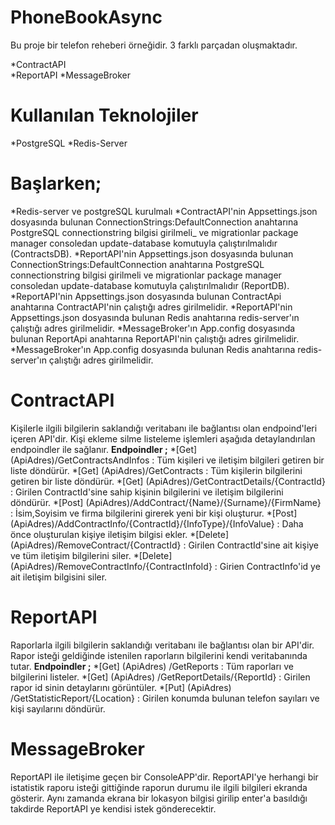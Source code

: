 # PhoneBookAsync
Bu proje bir telefon reheberi örneğidir. 3 farklı parçadan oluşmaktadır.

*ContractAPI  
*ReportAPI
*MessageBroker

# Kullanılan Teknolojiler
*PostgreSQL
*Redis-Server

# Başlarken;
*Redis-server ve postgreSQL kurulmalı 
*ContractAPI'nin Appsettings.json dosyasında bulunan ConnectionStrings:DefaultConnection anahtarına PostgreSQL connectionstring bilgisi girilmeli_
ve migrationlar package manager consoledan update-database komutuyla çalıştırılmalıdır (ContractsDB).
*ReportAPI'nin Appsettings.json dosyasında bulunan ConnectionStrings:DefaultConnection anahtarına PostgreSQL connectionstring bilgisi girilmeli
ve migrationlar package manager consoledan update-database komutuyla çalıştırılmalıdır (ReportDB).
*ReportAPI'nin Appsettings.json dosyasında bulunan ContractApi anahtarına ContractAPI'nin çalıştığı adres girilmelidir.
*ReportAPI'nin Appsettings.json dosyasında bulunan Redis anahtarına redis-server'ın çalıştığı adres girilmelidir.
*MessageBroker'ın App.config dosyasında bulunan ReportApi anahtarına ReportAPI'nin çalıştığı adres girilmelidir.
*MessageBroker'ın App.config dosyasında bulunan Redis anahtarına redis-server'ın çalıştığı adres girilmelidir.

# ContractAPI
Kişilerle ilgili bilgilerin saklandığı veritabanı ile bağlantısı olan endpoind'leri içeren API'dir. Kişi ekleme silme listeleme işlemleri aşağıda detaylandırılan
endpoindler ile sağlanır.
**Endpoindler ;**
*[Get] (ApiAdres)/GetContractsAndInfos : Tüm kişileri ve iletişim bilgileri getiren bir liste döndürür.
*[Get] (ApiAdres)/GetContracts : Tüm kişilerin bilgilerini getiren bir liste döndürür.
*[Get] (ApiAdres)/GetContractDetails/{ContractId} : Girilen ContractId'sine sahip kişinin bilgilerini ve iletişim bilgilerini döndürür.
*[Post] (ApiAdres)/AddContract/{Name}/{Surname}/{FirmName} : İsim,Soyisim ve firma bilgilerini girerek yeni bir kişi oluşturur.
*[Post] (ApiAdres)/AddContractInfo/{ContractId}/{InfoType}/{InfoValue} : Daha önce oluşturulan kişiye iletişim bilgisi ekler.
*[Delete] (ApiAdres)/RemoveContract/{ContractId} : Girilen ContractId'sine ait kişiye ve tüm iletişim bilgilerini siler.
*[Delete] (ApiAdres)/RemoveContractInfo/{ContractInfoId} : Girien ContractInfo'id ye ait iletişim bilgisini siler.

# ReportAPI 
Raporlarla ilgili bilgilerin saklandığı veritabanı ile bağlantısı olan bir API'dir. Rapor isteği geldiğinde istenilen raporların bilgilerini kendi veritabanında tutar.
**Endpoindler ;** 
*[Get] (ApiAdres) /GetReports : Tüm raporları ve bilgilerini listeler.
*[Get] (ApiAdres) /GetReportDetails/{ReportId} : Girilen rapor id sinin detaylarını görüntüler.
*[Put] (ApiAdres) /GetStatisticReport/{Location} : Girilen konumda bulunan telefon sayıları ve kişi sayılarını döndürür.

# MessageBroker
ReportAPI ile iletişime geçen bir ConsoleAPP'dir. ReportAPI'ye herhangi bir istatistik raporu isteği gittiğinde raporun durumu ile ilgili bilgileri ekranda gösterir.
Aynı zamanda ekrana bir lokasyon bilgisi girilip enter'a basıldığı takdirde ReportAPI ye kendisi istek gönderecektir.

